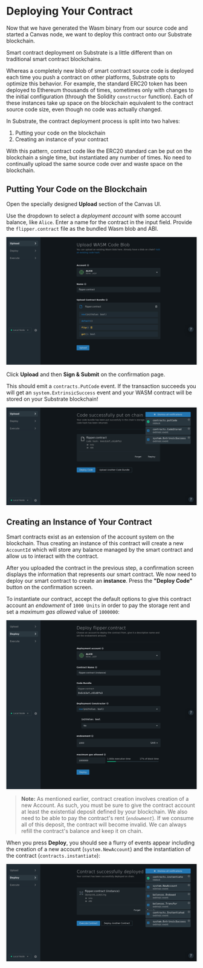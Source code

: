 Deploying Your Contract
===

Now that we have generated the Wasm binary from our source code and started a Canvas node, we want to deploy this contract onto our Substrate blockchain.

Smart contract deployment on Substrate is a little different than on traditional smart contract blockchains.

Whereas a completely new blob of smart contract source code is deployed each time you push a contract on other platforms, Substrate opts to optimize this behavior. For example, the standard ERC20 token has been deployed to Ethereum thousands of times, sometimes only with changes to the initial configuration (through the Solidity `constructor` function). Each of these instances take up space on the blockchain equivalent to the contract source code size, even though no code was actually changed.

In Substrate, the contract deployment process is split into two halves:

1. Putting your code on the blockchain
2. Creating an instance of your contract

With this pattern, contract code like the ERC20 standard can be put on the blockchain a single time, but instantiated any number of times. No need to continually upload the same source code over and waste space on the blockchain.

## Putting Your Code on the Blockchain

Open the specially designed **Upload** section of the Canvas UI.

Use the dropdown to select a _deployment account_ with some account balance, like `Alice`. Enter a name for the contract in the input field. Provide the `flipper.contract` file as the bundled Wasm blob and ABI.

![Contracts code page for deploying Flipper](./assets/flipper-code-page.png)

Click **Upload** and then **Sign & Submit** on the confirmation page.

This should emit a `contracts.PutCode` event. If the transaction succeeds you will get an `system.ExtrinsicSuccess` event and your WASM contract will be stored on your Substrate blockchain!

![An image of events from Flipper code upload](./assets/flipper-upload-events.png)

## Creating an Instance of Your Contract

Smart contracts exist as an extension of the account system on the blockchain. Thus creating an instance of this contract will create a new `AccountId` which will store any balance managed by the smart contract and allow us to interact with the contract.

After you uploaded the contract in the previous step, a confirmation screen displays the information that represents our smart contract. We now need to deploy our smart contract to create an **instance**. Press the **"Deploy Code"** button on the confirmation screen.

To instantiate our contract, accept the default options to give this contract account an _endowment_ of `1000 Units` in order to pay the storage rent and set a _maximum gas allowed_ value of `1000000`:

![An image of the Contracts Instance Page](./assets/flipper-instance-page.png)

> **Note:** As mentioned earlier, contract creation involves creation of a new Account. As such, you must be sure to give the contract account at least the existential deposit defined by your blockchain. We also need to be able to pay the contract's rent (_`endowment`_). If we consume all of this deposit, the contract will become invalid. We can always refill the contract's balance and keep it on chain.

When you press **Deploy**, you should see a flurry of events appear including the creation of a new account (`system.NewAccount`) and the instantiation of the contract (`contracts.instantiate`):

![An image of events from instantiation of Flipper](./assets/flipper-instance-events.png)
